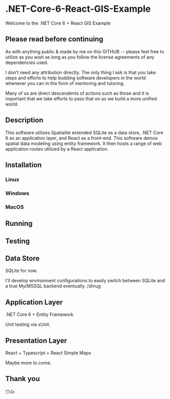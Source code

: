 # .NET-Core-6-React-GIS-Example

Welcome to the .NET Core 6 + React GIS Example

## Please read before continuing

As with anything public & made by me on this GITHUB -- please feel free to utilize as you wish as long as you follow the license agreements of any dependencies used.

I don't need any attribution directly. The only thing I ask is that you take steps and efforts to help budding software developers in the world whenever you can in the form of mentoring and tutoring.

Many of us are direct descendents of actions such as those and it is important that we take efforts to pass that on as we build a more unified world.

## Description

This software utilizes Spatialite extended SQLite as a data store, .NET Core 6 as an application layer, and React as a front-end. This software demos spatial data modeling using entity framework. It then hosts a range of web application routes utilized by a React application.

## Installation

### Linux

### Windows

### MacOS

## Running

## Testing

## Data Store

SQLite for now.

I'll develop environment configurations to easily switch between SQLite and a true My/MSSQL backend eventually. /shrug

## Application Layer

.NET Core 6 + Entity Framework.

Unit testing via xUnit.

## Presentation Layer

React + Typescript + React Simple Maps

Maybe more to come.

## Thank you

😶👍
